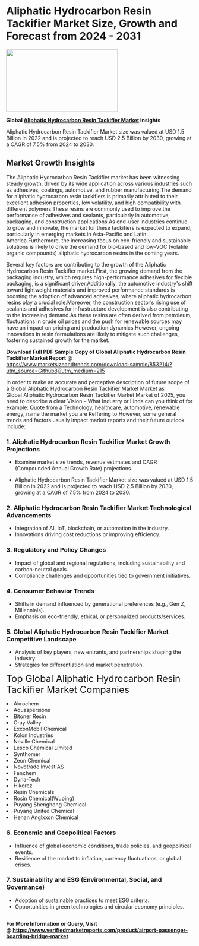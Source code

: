 <H1>Aliphatic Hydrocarbon Resin Tackifier Market Size, Growth and Forecast from 2024 - 2031</H1><img class="aligncenter size-medium wp-image-584254" src="https://thirdeyenews.in/wp-content/uploads/2024/09/Global-Market-Research-300x168.jpeg" alt="" width="300" height="168" /><p><strong>Global&nbsp;<a href="https://www.marketsizeandtrends.com/download-sample/853214/?utm_source=Github8j?utm_medium=215">Aliphatic Hydrocarbon Resin Tackifier Market</a> Insights</strong></p><p>Aliphatic Hydrocarbon Resin Tackifier Market size was valued at USD 1.5 Billion in 2022 and is projected to reach USD 2.5 Billion by 2030, growing at a CAGR of 7.5% from 2024 to 2030.</p><p><h2>Market Growth Insights</h2> <p>The Aliphatic Hydrocarbon Resin Tackifier market has been witnessing steady growth, driven by its wide application across various industries such as adhesives, coatings, automotive, and rubber manufacturing.The demand for aliphatic hydrocarbon resin tackifiers is primarily attributed to their excellent adhesion properties, low volatility, and high compatibility with different polymers.These resins are commonly used to improve the performance of adhesives and sealants, particularly in automotive, packaging, and construction applications.As end-user industries continue to grow and innovate, the market for these tackifiers is expected to expand, particularly in emerging markets in Asia-Pacific and Latin America.Furthermore, the increasing focus on eco-friendly and sustainable solutions is likely to drive the demand for bio-based and low-VOC (volatile organic compounds) aliphatic hydrocarbon resins in the coming years.</p> <p>Several key factors are contributing to the growth of the Aliphatic Hydrocarbon Resin Tackifier market.First, the growing demand from the packaging industry, which requires high-performance adhesives for flexible packaging, is a significant driver.Additionally, the automotive industry's shift toward lightweight materials and improved performance standards is boosting the adoption of advanced adhesives, where aliphatic hydrocarbon resins play a crucial role.Moreover, the construction sector’s rising use of sealants and adhesives for infrastructure development is also contributing to the increasing demand.As these resins are often derived from petroleum, fluctuations in crude oil prices and the push for renewable sources may have an impact on pricing and production dynamics.However, ongoing innovations in resin formulations are likely to mitigate such challenges, fostering sustained growth for the market.</p><p><span class=""><strong>Download Full PDF Sample Copy of Global Aliphatic Hydrocarbon Resin Tackifier Market Report</strong> @ <a href="https://www.marketsizeandtrends.com/download-sample/853214/?utm_source=Github8j?utm_medium=215" target="_blank">https://www.marketsizeandtrends.com/download-sample/853214/?utm_source=Github8j?utm_medium=215</a></span></p><p>In order to make an accurate and perceptive description of future scope of a Global&nbsp;Aliphatic Hydrocarbon Resin Tackifier Market Market as Global&nbsp;Aliphatic Hydrocarbon Resin Tackifier Market Market of 2025, you need to describe a clear Vision &ndash; What Industry or Linda can you think of for example: Quote from a Technology, healthcare, automotive, renewable energy, name the market you are Reffering to.However, some general trends and factors usually impact market reports and their future outlook include:</p><h3>1.&nbsp;<strong>Aliphatic Hydrocarbon Resin Tackifier Market Growth Projections</strong></h3><ul><li>Examine market size trends, revenue estimates and CAGR (Compounded Annual Growth Rate) projections.</li><li><p>Aliphatic Hydrocarbon Resin Tackifier Market size was valued at USD 1.5 Billion in 2022 and is projected to reach USD 2.5 Billion by 2030, growing at a CAGR of 7.5% from 2024 to 2030.</p></li></ul><h3>2.&nbsp;<strong>Aliphatic Hydrocarbon Resin Tackifier Market Technological Advancements</strong></h3><ul><li>Integration of AI, IoT, blockchain, or automation in the industry.</li><li>Innovations driving cost reductions or improving efficiency.</li></ul><h3>3.&nbsp;<strong>Regulatory and Policy Changes</strong></h3><ul><li>Impact of global and regional regulations, including sustainability and carbon-neutral goals.</li><li>Compliance challenges and opportunities tied to government initiatives.</li></ul><h3>4.&nbsp;<strong>Consumer Behavior Trends</strong></h3><ul><li>Shifts in demand influenced by generational preferences (e.g., Gen Z, Millennials).</li><li>Emphasis on eco-friendly, ethical, or personalized products/services.</li></ul><h3>5.&nbsp;<strong>Global Aliphatic Hydrocarbon Resin Tackifier Market Competitive Landscape</strong></h3><ul><li>Analysis of key players, new entrants, and partnerships shaping the industry.</li><li>Strategies for differentiation and market penetration.</li></ul><p data-pm-slice="1 1 []"><span style="color: inherit; font-family: inherit; font-size: 25px;">Top Global Aliphatic Hydrocarbon Resin Tackifier Market Companies</span></p><div class="" data-test-id=""><p><li>Akrochem</li><li> Aquaspersions</li><li> Bitoner Resin</li><li> Cray Valley</li><li> ExxonMobil Chemical</li><li> Kolon Industries</li><li> Neville Chemical</li><li> Lesco Chemical Limited</li><li> Synthomer</li><li> Zeon Chemical</li><li> Novotrade Invest AS</li><li> Fenchem</li><li> Dyna-Tech</li><li> Hikorez</li><li> Resin Chemicals</li><li> Rosin Chemical(Wuping)</li><li> Puyang Shenghong Chemical</li><li> Puyang United Chemical</li><li> Henan Anglxxon Chemical</li></p></div><h3>6.&nbsp;<strong>Economic and Geopolitical Factors</strong></h3><ul><li>Influence of global economic conditions, trade policies, and geopolitical events.</li><li>Resilience of the market to inflation, currency fluctuations, or global crises.</li></ul><h3>7.&nbsp;<strong>Sustainability and ESG (Environmental, Social, and Governance)</strong></h3><ul><li>Adoption of sustainable practices to meet ESG criteria.</li><li>Opportunities in green technologies and circular economy principles.</li></ul><h2><strong style="font-size: 14px;">For More Information or Query, Visit @&nbsp;</strong><a style="background-color: #ffffff; font-size: 14px;" href="https://www.marketsizeandtrends.com/report/aliphatic-hydrocarbon-resin-tackifier-market/" target="_blank">https://www.verifiedmarketreports.com/product/airport-passenger-boarding-bridge-market</a></h2>